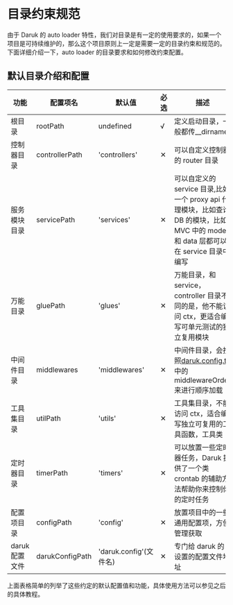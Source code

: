 # 目录约束规范

由于 Daruk 的 auto loader 特性，我们对目录是有一定的使用要求的，如果一个项目是可持续维护的，那么这个项目原则上一定是需要一定的目录约束和规范的。下面详细介绍一下，auto loader 的目录要求和如何修改约束配置。

## 默认目录介绍和配置

| 功能           | 配置项名        | 默认值                 | 必选 | 描述                                                                                                                                 |
| -------------- | --------------- | ---------------------- | ---- | ------------------------------------------------------------------------------------------------------------------------------------ |
| 根目录         | rootPath        | undefined              | √    | 定义启动目录，一般都传\_\_dirname                                                                                                    |
| 控制器目录     | controllerPath  | 'controllers'          | ✕    | 可以自定义控制器的 router 目录                                                                                                       |
| 服务模块目录   | servicePath     | 'services'             | ✕    | 可以自定义的 service 目录,比如一个 proxy api 代理模块，比如查询 DB 的模块，比如 MVC 中的 model 和 data 层都可以在 service 目录中编写 |
| 万能目录       | gluePath        | 'glues'                | ✕    | 万能目录，和 service，controller 目录不同的是，他不能访问 ctx，更适合编写可单元测试的独立复用模块                                        |
| 中间件目录     | middlewares     | 'middlewares'          | ✕    | 中间件目录，会按照[daruk.config.ts](./DarukConfig.md)中的 middlewareOrder 来进行顺序加载                                             |
| 工具集目录     | utilPath        | 'utils'                | ✕    | 工具集目录，不能访问 ctx，适合编写独立可复用的工具函数，工具类                                                                        |
| 定时器目录     | timerPath       | 'timers'               | ✕    | 可以放置一些定时器任务，Daruk 提供了一个类 crontab 的辅助方法帮助你来控制你的定时任务                                                |
| 配置项目录     | configPath      | 'config'               | ✕    | 放置项目中的一些通用配置项，方便管理获取                                                                                             |
| daruk 配置文件 | darukConfigPath | 'daruk.config'(文件名) | ✕    | 专门给 daruk 的设置的配置文件地址                                                                                                    |

上面表格简单的列举了这些约定的默认配置值和功能，具体使用方法可以参见之后的具体教程。
